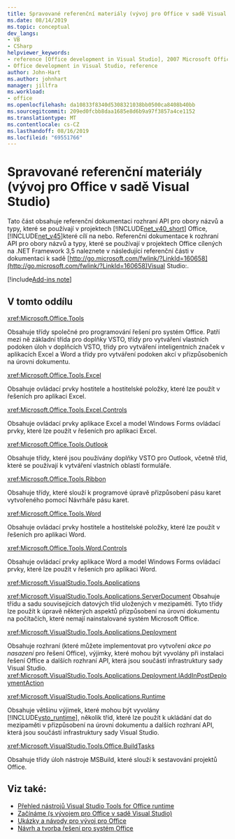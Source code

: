 ```yaml
---
title: Spravované referenční materiály (vývoj pro Office v sadě Visual Studio)
ms.date: 08/14/2019
ms.topic: conceptual
dev_langs:
- VB
- CSharp
helpviewer_keywords:
- reference [Office development in Visual Studio], 2007 Microsoft Office system
- Office development in Visual Studio, reference
author: John-Hart
ms.author: johnhart
manager: jillfra
ms.workload:
- office
ms.openlocfilehash: da10833f8340d5308321038bb0500ca8408b40bb
ms.sourcegitcommit: 209ed0fcbb8daa1685e8d6b9a97f3857a4ce1152
ms.translationtype: MT
ms.contentlocale: cs-CZ
ms.lasthandoff: 08/16/2019
ms.locfileid: "69551766"
---
```

# <a name="managed-reference-office-development-in-visual-studio"></a>Spravované referenční materiály (vývoj pro Office v sadě Visual Studio)
  Tato část obsahuje referenční dokumentaci rozhraní API pro obory názvů a typy, které se používají v projektech [!INCLUDE[net_v40_short](../sharepoint/includes/net-v40-short-md.md)] Office, [!INCLUDE[net_v45](../vsto/includes/net-v45-md.md)]které cílí na nebo. Referenční dokumentace k rozhraní API pro obory názvů a typy, které se používají v projektech Office cílených na .NET Framework 3,5 naleznete v následující referenční části v dokumentaci k sadě [http://go.microsoft.com/fwlink/?LinkId=160658](http://go.microsoft.com/fwlink/?LinkId=160658)Visual Studio:.

[!include[Add-ins note](includes/addinsnote.md)]

## <a name="in-this-section"></a>V tomto oddílu
 <xref:Microsoft.Office.Tools>

 Obsahuje třídy společné pro programování řešení pro systém Office. Patří mezi ně základní třída pro doplňky VSTO, třídy pro vytváření vlastních podoken úloh v doplňcích VSTO, třídy pro vytváření inteligentních značek v aplikacích Excel a Word a třídy pro vytváření podoken akcí v přizpůsobeních na úrovni dokumentu.

 <xref:Microsoft.Office.Tools.Excel>

 Obsahuje ovládací prvky hostitele a hostitelské položky, které lze použít v řešeních pro aplikaci Excel.

 <xref:Microsoft.Office.Tools.Excel.Controls>

 Obsahuje ovládací prvky aplikace Excel a model Windows Forms ovládací prvky, které lze použít v řešeních pro aplikaci Excel.

 <xref:Microsoft.Office.Tools.Outlook>

 Obsahuje třídy, které jsou používány doplňky VSTO pro Outlook, včetně tříd, které se používají k vytváření vlastních oblastí formuláře.

 <xref:Microsoft.Office.Tools.Ribbon>

 Obsahuje třídy, které slouží k programové úpravě přizpůsobení pásu karet vytvořeného pomocí Návrháře pásu karet.

 <xref:Microsoft.Office.Tools.Word>

 Obsahuje ovládací prvky hostitele a hostitelské položky, které lze použít v řešeních pro aplikaci Word.

 <xref:Microsoft.Office.Tools.Word.Controls>

 Obsahuje ovládací prvky aplikace Word a model Windows Forms ovládací prvky, které lze použít v řešeních pro aplikaci Word.

 <xref:Microsoft.VisualStudio.Tools.Applications>

 <xref:Microsoft.VisualStudio.Tools.Applications.ServerDocument> Obsahuje třídu a sadu souvisejících datových tříd uložených v mezipaměti. Tyto třídy lze použít k úpravě některých aspektů přizpůsobení na úrovni dokumentu na počítačích, které nemají nainstalované systém Microsoft Office.

 <xref:Microsoft.VisualStudio.Tools.Applications.Deployment>

 Obsahuje rozhraní (které můžete implementovat pro vytvoření *akce po nasazení* pro řešení Office), výjimky, které mohou být vyvolány při instalaci řešení Office a dalších rozhraní API, která jsou součástí infrastruktury sady Visual Studio. <xref:Microsoft.VisualStudio.Tools.Applications.Deployment.IAddInPostDeploymentAction>

 <xref:Microsoft.VisualStudio.Tools.Applications.Runtime>

 Obsahuje většinu výjimek, které mohou být vyvolány [!INCLUDE[vsto_runtime](../vsto/includes/vsto-runtime-md.md)], několik tříd, které lze použít k ukládání dat do mezipaměti v přizpůsobení na úrovni dokumentu a dalších rozhraní API, která jsou součástí infrastruktury sady Visual Studio.

 <xref:Microsoft.VisualStudio.Tools.Office.BuildTasks>

 Obsahuje třídy úloh nástroje MSBuild, které slouží k sestavování projektů Office.

## <a name="see-also"></a>Viz také:
- [Přehled nástrojů Visual Studio Tools for Office runtime](../vsto/visual-studio-tools-for-office-runtime-overview.md)
- [Začínáme &#40;s vývojem pro Office v sadě Visual Studio&#41;](../vsto/getting-started-office-development-in-visual-studio.md)
- [Ukázky a návody pro vývoj pro Office](../vsto/office-development-samples-and-walkthroughs.md)
- [Návrh a tvorba řešení pro systém Office](../vsto/designing-and-creating-office-solutions.md)
